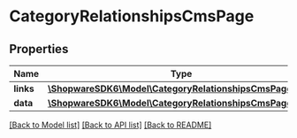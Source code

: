 # CategoryRelationshipsCmsPage

## Properties
Name | Type | Description | Notes
------------ | ------------- | ------------- | -------------
**links** | [**\ShopwareSDK6\Model\CategoryRelationshipsCmsPageLinks**](CategoryRelationshipsCmsPageLinks.md) |  | [optional] 
**data** | [**\ShopwareSDK6\Model\CategoryRelationshipsCmsPageData**](CategoryRelationshipsCmsPageData.md) |  | [optional] 

[[Back to Model list]](../../README.md#documentation-for-models) [[Back to API list]](../../README.md#documentation-for-api-endpoints) [[Back to README]](../../README.md)

